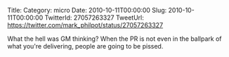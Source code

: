 Title: 
Category: micro
Date: 2010-10-11T00:00:00
Slug: 2010-10-11T00:00:00
TwitterId: 27057263327
TweetUrl: https://twitter.com/mark_philpot/status/27057263327

What the hell was GM thinking? When the PR is not even in the ballpark of what you're delivering, people are going to be pissed.